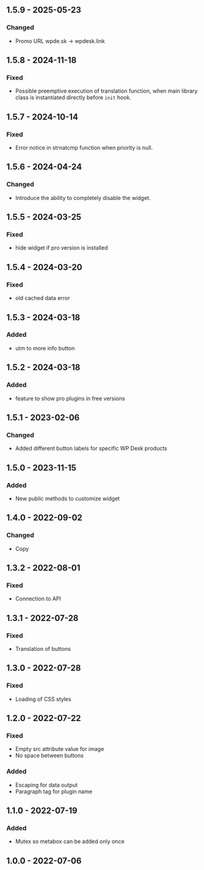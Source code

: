 ## 1.5.9 - 2025-05-23
### Changed
- Promo URL wpde.sk -> wpdesk.link

## 1.5.8 - 2024-11-18
### Fixed
- Possible preemptive execution of translation function, when main library class is instantiated directly before `init` hook.

## 1.5.7 - 2024-10-14
### Fixed
- Error notice in strnatcmp function when priority is null.

## 1.5.6 - 2024-04-24
### Changed
- Introduce the ability to completely disable the widget.

## 1.5.5 - 2024-03-25
### Fixed
- hide widget if pro version is installed

## 1.5.4 - 2024-03-20
### Fixed
- old cached data error

## 1.5.3 - 2024-03-18
### Added
- utm to more info button

## 1.5.2 - 2024-03-18
### Added
- feature to show pro plugins in free versions

## 1.5.1 - 2023-02-06
### Changed
- Added different button labels for specific WP Desk products

## 1.5.0 - 2023-11-15
### Added
- New public methods to customize widget 

## 1.4.0 - 2022-09-02
### Changed
- Copy

## 1.3.2 - 2022-08-01
### Fixed
- Connection to API

## 1.3.1 - 2022-07-28
### Fixed
- Translation of buttons

## 1.3.0 - 2022-07-28
### Fixed
- Loading of CSS styles

## 1.2.0 - 2022-07-22
### Fixed
- Empty src attribute value for image
- No space between buttons
### Added
- Escaping for data output
- Paragraph tag for plugin name

## 1.1.0 - 2022-07-19
### Added
- Mutex so metabox can be added only once

## 1.0.0 - 2022-07-06
